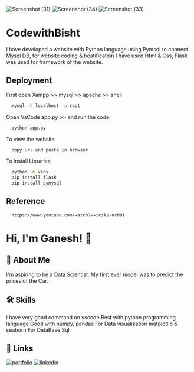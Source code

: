 ![Screenshot (31)](https://user-images.githubusercontent.com/109788233/181926059-e8b48c7f-2685-47a3-be14-2e7003acb4bd.png)
![Screenshot (34)](https://user-images.githubusercontent.com/109788233/181926117-31d89da4-0232-4296-9b74-2d1073054558.png)
![Screenshot (33)](https://user-images.githubusercontent.com/109788233/181926067-c408c1fc-4e2c-4f35-a667-3e5b9b6973bb.png)

# CodewithBisht
I have developed a website with Python language using Pymsql to connect Mysql DB, for website coding &amp; beatification I have used Html &amp; Css, Flask was used for framework of the website.

## Deployment

First open Xampp >> mysql >> apache >> shell

```bash
  mysql -h localhost -u root 
```
Open VsCode app.py >> and run the code

```bash
  python app.py
```
To view the website

```bash
  copy url and paste in browser 
```
To install Libraries

```bash
  python -m venv .
  pip install flask 
  pip install pymysql 
```

## Reference

```http
  https://www.youtube.com/watch?v=tcskp-ncN0I
```
# Hi, I'm Ganesh! 👋

## 🚀 About Me
I'm aspiring to be a Data Scientist. My first ever model was to predict the prices of the Car.

## 🛠 Skills
I have very good command on vscode
Best with python programming language
Good with numpy, pandas
For Data visualization matplotlib & seaborn
For DataBase Sql

## 🔗 Links
[![portfolio](https://img.shields.io/badge/my_portfolio-000?style=for-the-badge&logo=ko-fi&logoColor=white)](https://github.com/ayebisht/)
[![linkedin](https://img.shields.io/badge/linkedin-0A66C2?style=for-the-badge&logo=linkedin&logoColor=white)](https://www.linkedin.com/in/ganeshbisht/)

